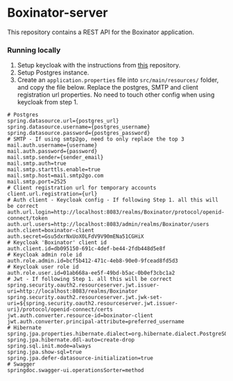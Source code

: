 # Boxinator-server

This repository contains a REST API for the Boxinator application.

### Running locally

1. Setup keycloak with the instructions from [this](https://github.com/EaCase/keycloak-docker-compose) repository.
2. Setup Postgres instance.
3. Create an `application.properties` file into `src/main/resources/` folder, and copy the file below. Replace the
   postgres, SMTP and client registration url properties. No need to touch other config when using keycloak from step 1.

```properties
# Postgres
spring.datasource.url={postgres_url}
spring.datasource.username={postgres_username}
spring.datasource.password={postgres_password}
# SMTP - If using smtp2go, need to only replace the top 3
mail.auth.username={username}
mail.auth.password={password}
mail.smtp.sender={sender_email}
mail.smtp.auth=true
mail.smtp.starttls.enable=true
mail.smtp.host=mail.smtp2go.com
mail.smtp.port=2525
# Client registration url for temporary accounts
client.url.registration={url}
# Auth client - Keycloak config - If following Step 1. all this will be correct
auth.url.login=http://localhost:8083/realms/Boxinator/protocol/openid-connect/token
auth.url.users=http://localhost:8083/admin/realms/Boxinator/users
auth.client=boxinator-client
auth.secret=Gsu5dxrNxUoX0LFdV9V90mENa51CGHiX
# Keycloak 'Boxinator' client id
auth.client.id=db095150-691c-4def-be44-2fdb448d5e8f
# Keycloak admin role id
auth.role.admin.id=bcf5b412-471c-4eb8-90e0-9fcead8fd5d3
# Keycloak user role id
auth.role.user.id=01ab668a-ee5f-49bd-b5ac-0b0ef3cbc1a2
# Jwt - If following Step 1. all this will be correct
spring.security.oauth2.resourceserver.jwt.issuer-uri=http://localhost:8083/realms/Boxinator
spring.security.oauth2.resourceserver.jwt.jwk-set-uri=${spring.security.oauth2.resourceserver.jwt.issuer-uri}/protocol/openid-connect/certs
jwt.auth.converter.resource-id=boxinator-client
jwt.auth.converter.principal-attribute=preferred_username
# Hibernate
spring.jpa.properties.hibernate.dialect=org.hibernate.dialect.PostgreSQLDialect
spring.jpa.hibernate.ddl-auto=create-drop
spring.sql.init.mode=always
spring.jpa.show-sql=true
spring.jpa.defer-datasource-initialization=true
# Swagger
springdoc.swagger-ui.operationsSorter=method
```